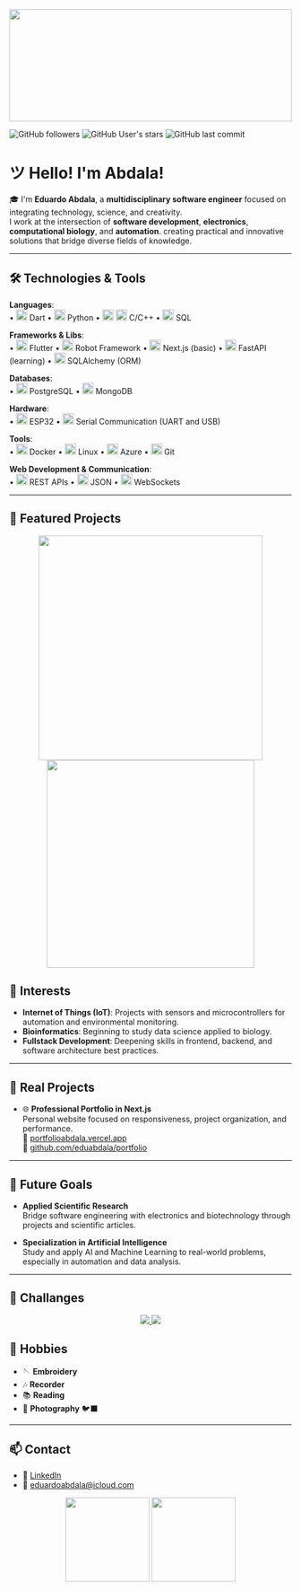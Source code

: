 <img src="https://upload.wikimedia.org/wikipedia/commons/3/31/Stable_puffer_animation.gif" width="100%" height="200px" style="object-fit: cover;" />

![GitHub followers](https://img.shields.io/github/followers/eduabdala?label=Followers&style=social)
![GitHub User's stars](https://img.shields.io/github/stars/eduabdala?style=social)
![GitHub last commit](https://img.shields.io/github/last-commit/eduabdala/eduabdala)

# ツ Hello! I'm Abdala!

🎓 I'm **Eduardo Abdala**, a **multidisciplinary software engineer** focused on integrating technology, science, and creativity.  
I work at the intersection of **software development**, **electronics**, **computational biology**, and **automation**. creating practical and innovative solutions that bridge diverse fields of knowledge.

---

## 🛠️ Technologies & Tools

**Languages**:  
• <img src="https://img.icons8.com/?size=100&id=7AFcZ2zirX6Y&format=png&color=000000" width="20px" height="20px" style="object-fit: cover;" /> Dart
• <img src="https://img.icons8.com/?size=100&id=13441&format=png&color=000000" width="20px" height="20px" style="object-fit: cover;" /> Python
• <img src="https://img.icons8.com/?size=100&id=40670&format=png&color=000000" width="20px" height="20px" style="object-fit: cover;" /> <img src="https://img.icons8.com/?size=100&id=40669&format=png&color=000000" width="20px" height="20px" style="object-fit: cover;" /> C/C++
• <img src="https://img.icons8.com/?size=100&id=J6KcaRLsTgpZ&format=png&color=000000" width="20px" height="20px" style="object-fit: cover;" /> SQL

**Frameworks & Libs**:  
• <img src="https://img.icons8.com/?size=100&id=7I3BjCqe9rjG&format=png&color=000000" width="20px" height="20px" style="object-fit: cover;" /> Flutter
• <img src="https://www.svgrepo.com/show/374049/robotframework.svg" width="20px" height="20px" style="object-fit: cover;" /> Robot Framework
• <img src="https://img.icons8.com/?size=100&id=yUdJlcKanVbh&format=png&color=000000" width="20px" height="20px" style="object-fit: cover;" /> Next.js (basic)
• <img src="https://fastapi.tiangolo.com/img/favicon.png" width="20px" height="20px" style="object-fit: cover;" /> FastAPI (learning)
• <img src="https://buildwithlayer.gallerycdn.vsassets.io/extensions/buildwithlayer/sqlalchemy-integration-expert-jyszg/0.0.13/1740523961608/Microsoft.VisualStudio.Services.Icons.Default" width="20px" height="20px" style="object-fit: cover;" /> SQLAlchemy (ORM)

**Databases**:  
• <img src="https://img.icons8.com/?size=100&id=38561&format=png&color=000000" width="20px" height="20px" style="object-fit: cover;" /> PostgreSQL
• <img src="https://d2lgmzy8vjj79z.cloudfront.net/mongodb.svg" width="20px" height="20px" style="object-fit: cover;" /> MongoDB

**Hardware**:  
• <img src="https://cdn.iconscout.com/icon/free/png-512/free-espressif-logo-icon-download-in-svg-png-gif-file-formats--brand-company-business-brands-pack-logos-icons-2285012.png?f=webp&w=256" width="20px" height="20px" style="object-fit: cover;" /> ESP32
• <img src="https://img.icons8.com/?size=100&id=13337&format=png&color=000000" width="20px" height="20px" style="object-fit: cover;" /> Serial Communication (UART and USB)

**Tools**:  
• <img src="https://img.icons8.com/?size=100&id=cdYUlRaag9G9&format=png&color=000000" width="20px" height="20px" style="object-fit: cover;" /> Docker
• <img src="https://img.icons8.com/?size=100&id=17842&format=png&color=000000" width="20px" height="20px" style="object-fit: cover;" /> Linux
• <img src="https://img.icons8.com/?size=100&id=81727&format=png&color=000000" width="20px" height="20px" style="object-fit: cover;" /> Azure
• <img src="https://img.icons8.com/?size=100&id=20906&format=png&color=000000" width="20px" height="20px" style="object-fit: cover;" /> Git


**Web Development & Communication**:  
• <img src="https://miro.medium.com/v2/resize:fit:1200/1*J3G3akaMpUOLegw0p0qthA.png" width="20px" height="20px" style="object-fit: cover;" /> REST APIs
• <img src="https://img.icons8.com/?size=100&id=BY2nZtg9LvTP&format=png&color=000000" width="20px" height="20px" style="object-fit: cover;" /> JSON
• <img src="https://img.icons8.com/?size=100&id=106729&format=png&color=000000" width="20px" height="20px" style="object-fit: cover;" /> WebSockets 

---

## 🧩 Featured Projects

<p align="center">
  <a href="https://github.com/eduabdala/tool-flutter-app">
    <img src="https://github-readme-stats.vercel.app/api/pin/?username=eduabdala&repo=tool-flutter-app&theme=default&cache_bust=1691247600" width="400"/>
  </a>
  <a href="https://github.com/eduabdala/chat-ethora">
    <img src="https://github-readme-stats.vercel.app/api/pin/?username=eduabdala&repo=chat-ethora&theme=default&cache_bust=1691247600" width="370"/>
  </a>
</p>



## 🌱 Interests

- **Internet of Things (IoT)**: Projects with sensors and microcontrollers for automation and environmental monitoring.  
- **Bioinformatics**: Beginning to study data science applied to biology.  
- **Fullstack Development**: Deepening skills in frontend, backend, and software architecture best practices.

---

## 🚀 Real Projects

- 🌐 **Professional Portfolio in Next.js**  
  Personal website focused on responsiveness, project organization, and performance.  
  🔗 [portfolioabdala.vercel.app](https://portfolioabdala.vercel.app)  
  📂 [github.com/eduabdala/portfolio](https://github.com/eduabdala/portfolio)

---

## 🎯 Future Goals

- **Applied Scientific Research**  
  Bridge software engineering with electronics and biotechnology through projects and scientific articles.

- **Specialization in Artificial Intelligence**  
  Study and apply AI and Machine Learning to real-world problems, especially in automation and data analysis.

---


## 🧩 Challanges

<p align="center">
  <a href="https://github.com/eduabdala/geekdemy-challange">
    <img src="https://github-readme-stats.vercel.app/api/pin/?username=eduabdala&repo=geekdemy-challange&theme=default&cache_bust=1691247600" />
  </a>
  <a href="https://github.com/eduabdala/teste-tecnico-simers">
    <img src="https://github-readme-stats.vercel.app/api/pin/?username=eduabdala&repo=teste-tecnico-simers&theme=default&cache_bust=1691247600" />
  </a>
</p>

## 🎨 Hobbies

- 🪡 **Embroidery**  
- 🎶 **Recorder**  
- 📚 **Reading**  
- 📸 **Photography** 🐦‍⬛

---

## 📫 Contact

- 🔗 [LinkedIn](https://www.linkedin.com/in/eduardo-silva-abdala)  
- 📧 eduardoabdala@icloud.com

<p align="center">
  <img src="https://github-readme-stats.vercel.app/api?username=eduabdala&show_icons=true&theme=default&cache_bust=1691248600" height="150"/>
  <img src="https://github-readme-stats.vercel.app/api/top-langs/?username=eduabdala&layout=compact&langs_count=8&theme=default&cache_bust=1691247600" height="150"/>
</p>

